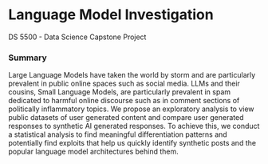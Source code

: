 # Language Model Investigation
DS 5500 - Data Science Capstone Project

### Summary

Large Language Models have taken the world by storm and are particularly prevalent in public online spaces such as social media. LLMs and their cousins, Small Language Models, are particularly prevalent in spam dedicated to harmful online discourse such as in comment sections of politically inflammatory topics. We propose an exploratory analysis to view public datasets of user generated content and compare user generated responses to synthetic AI generated responses. To achieve this, we conduct a statistical analysis to find meaningful differentiation patterns and potentially find exploits that help us quickly identify synthetic posts and the popular language model architectures behind them.
